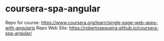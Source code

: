 # coursera-spa-angular

Repo for course: https://www.coursera.org/learn/single-page-web-apps-with-angularjs
Repo Web Site: https://robertosequeira.github.io/coursera-spa-angular/
